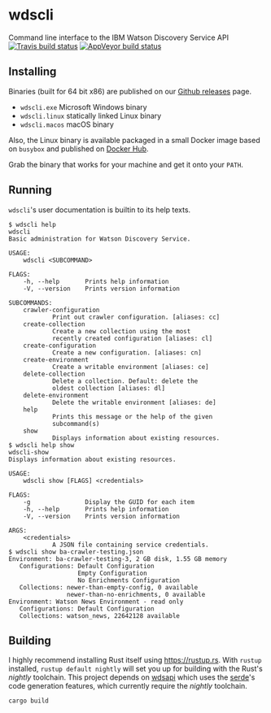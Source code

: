 # wdscli
Command line interface to the IBM Watson Discovery Service API
[![Travis build status](https://travis-ci.org/bruceadams/wdscli.svg?branch=master)](https://travis-ci.org/bruceadams/wdscli)
[![AppVeyor build status](https://ci.appveyor.com/api/projects/status/4toqd1lqbrkwtj17/branch/master?svg=true)](https://ci.appveyor.com/project/bruceadams/wdscli)

## Installing
Binaries (built for 64 bit x86) are published on our
[Github releases](https://github.com/bruceadams/wdscli/releases) page.
- `wdscli.exe` Microsoft Windows binary
- `wdscli.linux` statically linked Linux binary
- `wdscli.macos` macOS binary

Also, the Linux binary is available packaged in a small
Docker image based on `busybox` and published on
[Docker Hub](https://hub.docker.com/r/bruceadams/wdscli/).

Grab the binary that works for your machine and get it onto your `PATH`.

## Running
`wdscli`'s user documentation is builtin to its help texts.

```
$ wdscli help
wdscli
Basic administration for Watson Discovery Service.

USAGE:
    wdscli <SUBCOMMAND>

FLAGS:
    -h, --help       Prints help information
    -V, --version    Prints version information

SUBCOMMANDS:
    crawler-configuration
            Print out crawler configuration. [aliases: cc]
    create-collection
            Create a new collection using the most
            recently created configuration [aliases: cl]
    create-configuration
            Create a new configuration. [aliases: cn]
    create-environment
            Create a writable environment [aliases: ce]
    delete-collection
            Delete a collection. Default: delete the
            oldest collection [aliases: dl]
    delete-environment
            Delete the writable environment [aliases: de]
    help
            Prints this message or the help of the given
            subcommand(s)
    show
            Displays information about existing resources.
$ wdscli help show
wdscli-show
Displays information about existing resources.

USAGE:
    wdscli show [FLAGS] <credentials>

FLAGS:
    -g               Display the GUID for each item
    -h, --help       Prints help information
    -V, --version    Prints version information

ARGS:
    <credentials>
            A JSON file containing service credentials.
$ wdscli show ba-crawler-testing.json
Environment: ba-crawler-testing-3, 2 GB disk, 1.55 GB memory
   Configurations: Default Configuration
                   Empty Configuration
                   No Enrichments Configuration
   Collections: newer-than-empty-config, 0 available
                newer-than-no-enrichments, 0 available
Environment: Watson News Environment - read only
   Configurations: Default Configuration
   Collections: watson_news, 22642128 available
```

## Building
I highly recommend installing Rust itself using https://rustup.rs.
With `rustup` installed, `rustup default nightly` will set you up for building
with the Rust's _nightly_ toolchain.
This project depends on [wdsapi](https://github.com/bruceadams/wdsapi)
which uses the [serde](https://serde.rs)'s code generation features,
which currently require the _nightly_ toolchain.

`cargo build`
